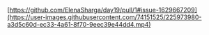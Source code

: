 [https://github.com/ElenaSharga/day19/pull/1#issue-1629667209](https://user-images.githubusercontent.com/74151525/225973980-a3d5c60d-ec33-4a61-8f70-9eec39e44dd4.mp4)
